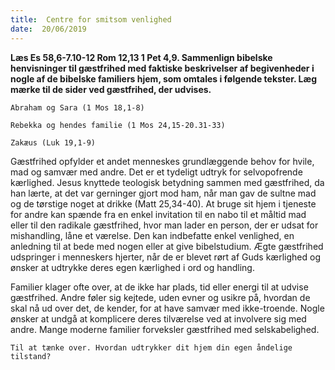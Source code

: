 ```yaml
---
title:  Centre for smitsom venlighed
date:  20/06/2019
---
```


**Læs Es 58,6-7.10-12 Rom 12,13 1 Pet 4,9. Sammenlign bibelske henvisninger til gæstfrihed med faktiske beskrivelser af begivenheder i nogle af de bibelske familiers hjem, som omtales i følgende tekster. Læg mærke til de sider ved gæstfrihed, der udvises.**

`Abraham og Sara (1 Mos 18,1-8)`

`Rebekka og hendes familie (1 Mos 24,15-20.31-33)`

`Zakæus (Luk 19,1-9)`

Gæstfrihed opfylder et andet menneskes grundlæggende behov for hvile, mad og samvær med andre. Det er et tydeligt udtryk for selvopofrende kærlighed. Jesus knyttede teologisk betydning sammen med gæstfrihed, da han lærte, at det var gerninger gjort mod ham, når man gav de sultne mad og de tørstige noget at drikke (Matt 25,34-40). At bruge sit hjem i tjeneste for andre kan spænde fra en enkel invitation til en nabo til et måltid mad eller til den radikale gæstfrihed, hvor man lader en person, der er udsat for mishandling, låne et værelse. Den kan indbefatte enkel venlighed, en anledning til at bede med nogen eller at give bibelstudium. Ægte gæstfrihed udspringer i menneskers hjerter, når de er blevet rørt af Guds kærlighed og ønsker at udtrykke deres egen kærlighed i ord og handling.

Familier klager ofte over, at de ikke har plads, tid eller energi til at udvise gæstfrihed. Andre føler sig kejtede, uden evner og usikre på, hvordan de skal nå ud over det, de kender, for at have samvær med ikke-troende. Nogle ønsker at undgå at komplicere deres tilværelse ved at involvere sig med andre. Mange moderne familier forveksler gæstfrihed med selskabelighed.

`Til at tænke over. Hvordan udtrykker dit hjem din egen åndelige tilstand?`